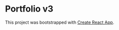 # Portfolio v3

This project was bootstrapped with
[Create React App](https://github.com/facebook/create-react-app).
